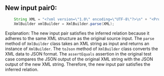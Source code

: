 ## New input pair0:
```java
    String XML = "<?xml version=\"1.0\" encoding=\"UTF-8\"?>\n" + "<Projects>\n" + "  <underscore-java language=\"Java\" scm=\"SVN\">\n" + "    <Location type=\"URL\">https://github.com/javadev/underscore-java/</Location>\n" + "  </underscore-java>\n" + "  <JetS3t language=\"Java\" scm=\"CVS\">\n" + "    <Location type=\"URL\">https://jets3t.s3.amazonaws.com/index.html</Location>\n" + "  </JetS3t>\n" + "</Projects>";
    XmlBuilder xmlBuilder = XmlBuilder.parse(XML);
```

Explanation: The new input pair satisfies the inferred relation because it adheres to the same XML structure as the original source input. The `parse` method of `XmlBuilder` class takes an XML string as input and returns an instance of `XmlBuilder`. The `toJson` method of `XmlBuilder` class converts the XML data to JSON format. The `assertEquals` assertion in the original test case compares the JSON output of the original XML string with the JSON output of the new XML string. Therefore, the new input pair satisfies the inferred relation.
